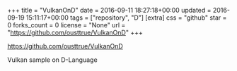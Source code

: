 +++
title = "VulkanOnD"
date = 2016-09-11 18:27:18+00:00
updated = 2016-09-19 15:11:17+00:00
tags = ["repository", "D"]
[extra]
css = "github"
star = 0
forks_count = 0
license = "None"
url = "https://github.com/ousttrue/VulkanOnD"
+++

<https://github.com/ousttrue/VulkanOnD>

Vulkan sample on D-Language
